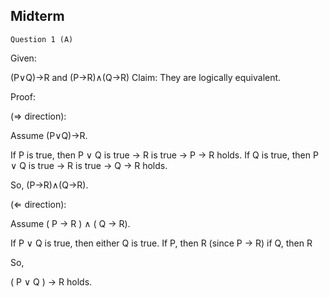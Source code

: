 ## Midterm

`Question 1 (A)`

Given:

(P∨Q)→R and (P→R)∧(Q→R)
Claim: They are logically equivalent.

Proof:

(⇒ direction):

Assume (P∨Q)→R.

If P is true, then P ∨ Q is true → R is true → P → R holds.
If Q is true, then P ∨ Q is true → R is true → Q → R holds.

So, (P→R)∧(Q→R).

(⇐ direction):

Assume ( P → R ) ∧ ( Q → R).

If P ∨ Q is true, then either Q is true.
If P, then R (since P → R)
if Q, then R

So,

( P ∨ Q ) → R holds.
